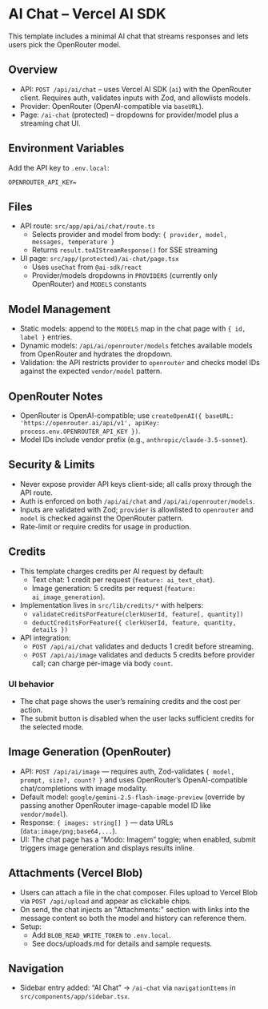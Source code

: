 # AI Chat – Vercel AI SDK

This template includes a minimal AI chat that streams responses and lets users pick the OpenRouter model.

## Overview
- API: `POST /api/ai/chat` – uses Vercel AI SDK (`ai`) with the OpenRouter client. Requires auth, validates inputs with Zod, and allowlists models.
- Provider: OpenRouter (OpenAI-compatible via `baseURL`).
- Page: `/ai-chat` (protected) – dropdowns for provider/model plus a streaming chat UI.

## Environment Variables
Add the API key to `.env.local`:

```
OPENROUTER_API_KEY=
```

## Files
- API route: `src/app/api/ai/chat/route.ts`
  - Selects provider and model from body: `{ provider, model, messages, temperature }`
  - Returns `result.toAIStreamResponse()` for SSE streaming
- UI page: `src/app/(protected)/ai-chat/page.tsx`
  - Uses `useChat` from `@ai-sdk/react`
  - Provider/models dropdowns in `PROVIDERS` (currently only OpenRouter) and `MODELS` constants

## Model Management
- Static models: append to the `MODELS` map in the chat page with `{ id, label }` entries.
- Dynamic models: `/api/ai/openrouter/models` fetches available models from OpenRouter and hydrates the dropdown.
- Validation: the API restricts provider to `openrouter` and checks model IDs against the expected `vendor/model` pattern.

## OpenRouter Notes
- OpenRouter is OpenAI-compatible; use `createOpenAI({ baseURL: 'https://openrouter.ai/api/v1', apiKey: process.env.OPENROUTER_API_KEY })`.
- Model IDs include vendor prefix (e.g., `anthropic/claude-3.5-sonnet`).

## Security & Limits
- Never expose provider API keys client-side; all calls proxy through the API route.
- Auth is enforced on both `/api/ai/chat` and `/api/ai/openrouter/models`.
- Inputs are validated with Zod; `provider` is allowlisted to `openrouter` and `model` is checked against the OpenRouter pattern.
- Rate-limit or require credits for usage in production.

## Credits
- This template charges credits per AI request by default:
  - Text chat: 1 credit per request (`feature: ai_text_chat`).
  - Image generation: 5 credits per request (`feature: ai_image_generation`).
- Implementation lives in `src/lib/credits/*` with helpers:
  - `validateCreditsForFeature(clerkUserId, feature[, quantity])`
  - `deductCreditsForFeature({ clerkUserId, feature, quantity, details })`
- API integration:
  - `POST /api/ai/chat` validates and deducts 1 credit before streaming.
  - `POST /api/ai/image` validates and deducts 5 credits before provider call; can charge per-image via body `count`.

### UI behavior
- The chat page shows the user’s remaining credits and the cost per action.
- The submit button is disabled when the user lacks sufficient credits for the selected mode.

## Image Generation (OpenRouter)
- API: `POST /api/ai/image` — requires auth, Zod-validates `{ model, prompt, size?, count? }` and uses OpenRouter’s OpenAI-compatible chat/completions with image modality.
- Default model: `google/gemini-2.5-flash-image-preview` (override by passing another OpenRouter image-capable model ID like `vendor/model`).
- Response: `{ images: string[] }` — data URLs (`data:image/png;base64,...`).
- UI: The chat page has a “Modo: Imagem” toggle; when enabled, submit triggers image generation and displays results inline.

## Attachments (Vercel Blob)
- Users can attach a file in the chat composer. Files upload to Vercel Blob via `POST /api/upload` and appear as clickable chips.
- On send, the chat injects an "Attachments:" section with links into the message content so both the model and history can reference them.
- Setup:
  - Add `BLOB_READ_WRITE_TOKEN` to `.env.local`.
  - See docs/uploads.md for details and sample requests.

## Navigation
- Sidebar entry added: “AI Chat” → `/ai-chat` via `navigationItems` in `src/components/app/sidebar.tsx`.
